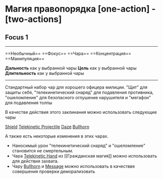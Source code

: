 # Магия правопорядка [one-action] - [two-actions]
## Focus 1

---

==Необычный== ==Фокус== ==Чара== ==Концентрация== ==Манипуляция==

**Дальность** как у выбранной чары
**Цель** как у выбранной чары
**Длительность** как у выбранной чары

---
Стандартный набор чар для хорошего офицера милиции. "Щит" для защиты себя, "телекинетический снаряд" для подавления противника, "ошеломление" для безопасного оглушение нарушителя и "мегафон" для подавления толпы 

В качестве действия этого заклинания можно использовать следующие чары

[Shield](https://2e.aonprd.com/Spells.aspx?ID=1671)
[Telekinetic Projectile](https://2e.aonprd.com/Spells.aspx?ID=1718)
[Daze](https://2e.aonprd.com/Spells.aspx?ID=1482)
[Bullhorn](https://2e.aonprd.com/Spells.aspx?ID=1971)

А также есть некоторые изменения в этих чарах. 
- Наносимый урон "телекинетический снаряд" и "ошеломление" становится не смертельным. 
- Чара [Telekinetic Hand](https://2e.aonprd.com/Spells.aspx?ID=1715) из [[Гражданская магия]] можно использовать для действия захвата.
- Чару [Bullhorn](https://2e.aonprd.com/Spells.aspx?ID=1971) и [Message](https://2e.aonprd.com/Spells.aspx?ID=1598) можно использовать в качествве совершения проверки деморализовать